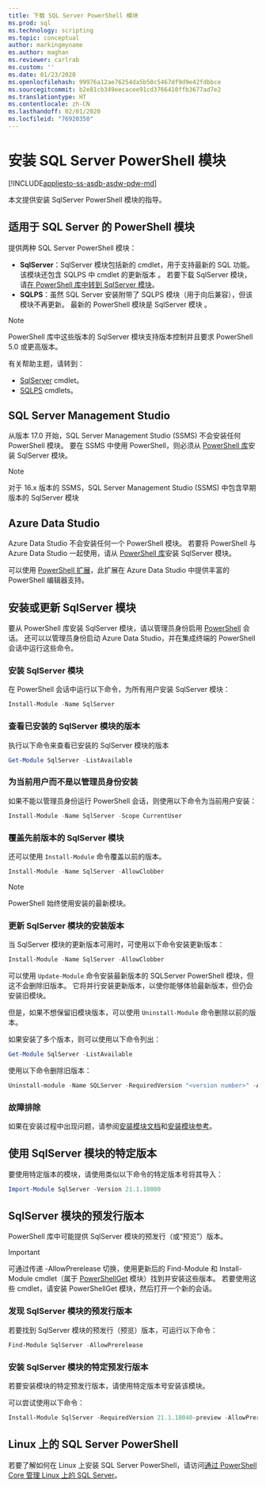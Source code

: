 ```yaml
---
title: 下载 SQL Server PowerShell 模块
ms.prod: sql
ms.technology: scripting
ms.topic: conceptual
author: markingmyname
ms.author: maghan
ms.reviewer: carlrab
ms.custom: ''
ms.date: 01/23/2020
ms.openlocfilehash: 99976a12ae76254da5b50c5467df9d9e42fdbbce
ms.sourcegitcommit: b2e81cb349eecacee91cd3766410ffb3677ad7e2
ms.translationtype: HT
ms.contentlocale: zh-CN
ms.lasthandoff: 02/01/2020
ms.locfileid: "76920350"
---
```

# <a name="install-the-sql-server-powershell-module"></a>安装 SQL Server PowerShell 模块

[!INCLUDE[appliesto-ss-asdb-asdw-pdw-md](../includes/appliesto-ss-asdb-asdw-pdw-md.md)]

本文提供安装 SqlServer  PowerShell 模块的指导。

## <a name="powershell-modules-for-sql-server"></a>适用于 SQL Server 的 PowerShell 模块

提供两种 SQL Server PowerShell 模块：

- **SqlServer**：SqlServer 模块包括新的 cmdlet，用于支持最新的 SQL 功能。 该模块还包含 SQLPS 中 cmdlet 的更新版本  。 若要下载 SqlServer 模块，请[在 PowerShell 库中转到 SqlServer 模块](https://www.powershellgallery.com/packages/Sqlserver)。
- **SQLPS**：虽然 SQL Server 安装附带了 SQLPS 模块（用于向后兼容），但该模块不再更新。 最新的 PowerShell 模块是 SqlServer 模块  。

> [!NOTE]
> PowerShell 库中这些版本的 SqlServer  模块支持版本控制并且要求 PowerShell 5.0 或更高版本。

有关帮助主题，请转到：

- [SqlServer](https://docs.microsoft.com/powershell/module/sqlserver) cmdlet。
- [SQLPS](https://docs.microsoft.com/powershell/module/sqlps) cmdlets。

## <a name="sql-server-management-studio"></a>SQL Server Management Studio

从版本 17.0 开始，SQL Server Management Studio (SSMS) 不会安装任何 PowerShell 模块。 要在 SSMS 中使用 PowerShell，则必须从 [PowerShell 库](https://www.powershellgallery.com/packages/Sqlserver)安装 SqlServer  模块。

> [!NOTE]
> 对于 16.x 版本的 SSMS，SQL Server Management Studio (SSMS) 中包含早期版本的 SqlServer  模块

## <a name="azure-data-studio"></a>Azure Data Studio

Azure Data Studio 不会安装任何一个 PowerShell 模块。 若要将 PowerShell 与 Azure Data Studio 一起使用，请从 [PowerShell 库](https://www.powershellgallery.com/packages/Sqlserver)安装 SqlServer  模块。

可以使用 [PowerShell 扩展](../azure-data-studio/powershell-extension.md)，此扩展在 Azure Data Studio 中提供丰富的 PowerShell 编辑器支持。

## <a name="installing-or-updating-the-sqlserver-module"></a>安装或更新 SqlServer 模块

要从 PowerShell 库安装 SqlServer  模块，请以管理员身份启用 [PowerShell](https://docs.microsoft.com/powershell/scripting/powershell-scripting) 会话。 还可以以管理员身份启动 Azure Data Studio，并在集成终端的 PowerShell 会话中运行这些命令。

### <a name="install-the-sqlserver-module"></a>安装 SqlServer 模块

在 PowerShell 会话中运行以下命令，为所有用户安装 SqlServer 模块：

```powershell
Install-Module -Name SqlServer
```

### <a name="to-view-the-versions-of-the-sqlserver-module-installed"></a>查看已安装的 SqlServer 模块的版本

执行以下命令来查看已安装的 SqlServer 模块的版本

```powershell
Get-Module SqlServer -ListAvailable
```

### <a name="install-for-the-current-user-rather-than-as-an-administrator"></a>为当前用户而不是以管理员身份安装

如果不能以管理员身份运行 PowerShell 会话，则使用以下命令为当前用户安装：

```powershell
Install-Module -Name SqlServer -Scope CurrentUser
```

### <a name="to-overwrite-a-previous-version-of-the-sqlserver-module"></a>覆盖先前版本的 SqlServer 模块

还可以使用 `Install-Module` 命令覆盖以前的版本。

```powershell
Install-Module -Name SqlServer -AllowClobber
```

> [!Note]
> PowerShell 始终使用安装的最新模块。

### <a name="update-the-installed-version-of-the-sqlserver-module"></a>更新 SqlServer 模块的安装版本

当 SqlServer  模块的更新版本可用时，可使用以下命令安装更新版本：

```powershell
Install-Module -Name SqlServer -AllowClobber
```

可以使用 `Update-Module` 命令安装最新版本的 SQLServer PowerShell 模块，但这不会删除旧版本。 它将并行安装更新版本，以使你能够体验最新版本，但仍会安装旧模块。

但是，如果不想保留旧模块版本，可以使用 `Uninstall-Module` 命令删除以前的版本。

如果安装了多个版本，则可以使用以下命令列出：

```powershell
Get-Module SqlServer -ListAvailable
```

使用以下命令删除旧版本：

```powershell
Uninstall-module -Name SQLServer -RequiredVersion "<version number>" -AllowClobber
```

### <a name="troubleshooting"></a>故障排除

如果在安装过程中出现问题，请参阅[安装模块文档](https://www.powershellgallery.com/packages/PowerShellGet/2.2.1)和[安装模块参考](https://docs.microsoft.com/powershell/module/powershellget/Install-Module)。

## <a name="using-a-specific-version-of-the-sqlserver-module"></a>使用 SqlServer 模块的特定版本

要使用特定版本的模块，请使用类似以下命令的特定版本号将其导入：

```powershell
Import-Module SqlServer -Version 21.1.18080
```

## <a name="pre-release-versions-of-the-sqlserver-module"></a>SqlServer 模块的预发行版本

PowerShell 库中可能提供 SqlServer 模块的预发行（或“预览”）版本。

> [!IMPORTANT]
> 可通过传递 -AllowPrerelease 切换，使用更新后的 Find-Module 和 Install-Module cmdlet（属于 [PowerShellGet](https://www.powershellgallery.com/packages/PowerShellGet) 模块）找到并安装这些版本。    若要使用这些 cmdlet，请安装 PowerShellGet 模块，然后打开一个新的会话。

### <a name="to-discover-pre-release-versions-of-the-sqlserver-module"></a>发现 SqlServer 模块的预发行版本

若要找到 SqlServer 模块的预发行（预览）版本，可运行以下命令：

```powershell
Find-Module SqlServer -AllowPrerelease
```

### <a name="to-install-a-specific-pre-release-version-of-the-sqlserver-module"></a>安装 SqlServer 模块的特定预发行版本

若要安装模块的特定预发行版本，请使用特定版本号安装该模块。

可以尝试使用以下命令：

```powershell
Install-Module SqlServer -RequiredVersion 21.1.18040-preview -AllowPrerelease
```

## <a name="sql-server-powershell-on-linux"></a>Linux 上的 SQL Server PowerShell

若要了解如何在 Linux 上安装 SQL Server PowerShell，请访问[通过 PowerShell Core 管理 Linux 上的 SQL Server](../linux/sql-server-linux-manage-powershell-core.md)。
